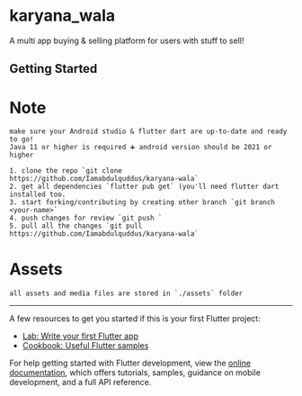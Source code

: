 # karyana_wala

A multi app buying & selling platform for users with stuff to sell!

## Getting Started

# Note
    make sure your Android studio & flutter dart are up-to-date and ready to go!
    Java 11 or higher is required ➕ android version should be 2021 or higher

    1. clone the repo `git clone https://github.com/Iamabdulquddus/karyana-wala`
    2. get all dependencies `flutter pub get` (you'll need flutter dart installed too.
    3. start forking/contributing by creating other branch `git branch <your-name>`
    4. push changes for review `git push `
    5. pull all the changes `git pull https://github.com/Iamabdulquddus/karyana-wala`


# Assets
    all assets and media files are stored in `./assets` folder
    
----------------------------------------------------------------------------------

A few resources to get you started if this is your first Flutter project:

- [Lab: Write your first Flutter app](https://docs.flutter.dev/get-started/codelab)
- [Cookbook: Useful Flutter samples](https://docs.flutter.dev/cookbook)

For help getting started with Flutter development, view the
[online documentation](https://docs.flutter.dev/), which offers tutorials,
samples, guidance on mobile development, and a full API reference.
